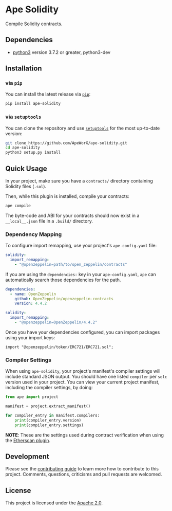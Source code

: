 # Ape Solidity

Compile Solidity contracts.

## Dependencies

* [python3](https://www.python.org/downloads) version 3.7.2 or greater, python3-dev

## Installation

### via `pip`

You can install the latest release via [`pip`](https://pypi.org/project/pip/):

```bash
pip install ape-solidity
```

### via `setuptools`

You can clone the repository and use [`setuptools`](https://github.com/pypa/setuptools) for the most up-to-date version:

```bash
git clone https://github.com/ApeWorX/ape-solidity.git
cd ape-solidity
python3 setup.py install
```

## Quick Usage

In your project, make sure you have a `contracts/` directory containing Solidity files (`.sol`).

Then, while this plugin is installed, compile your contracts:

```bash
ape compile
```

The byte-code and ABI for your contracts should now exist in a `__local__.json` file in a `.build/` directory.

### Dependency Mapping

To configure import remapping, use your project's `ape-config.yaml` file:

```yaml
solidity:
  import_remapping:
    - "@openzeppelin=path/to/open_zeppelin/contracts"
```

If you are using the `dependencies:` key in your `ape-config.yaml`, `ape` can automatically
search those dependencies for the path.

```yaml
dependencies:
  - name: OpenZeppelin
    github: OpenZeppelin/openzeppelin-contracts
    version: 4.4.2

solidity:
  import_remapping:
    - "@openzeppelin=OpenZeppelin/4.4.2"
```

Once you have your dependencies configured, you can import packages using your import keys:

```solidity
import "@openzeppelin/token/ERC721/ERC721.sol";
```

### Compiler Settings

When using `ape-solidity`, your project's manifest's compiler settings will include standard JSON output.
You should have one listed `compiler` per `solc` version used in your project.
You can view your current project manifest, including the compiler settings, by doing:

```python
from ape import project

manifest = project.extract_manifest()

for compiler_entry in manifest.compilers:
    print(compiler_entry.version)
    print(compiler_entry.settings)
```

**NOTE**: These are the settings used during contract verification when using the [Etherscan plugin](https://github.com/ApeWorX/ape-etherscan).

## Development

Please see the [contributing guide](CONTRIBUTING.md) to learn more how to contribute to this project.
Comments, questions, criticisms and pull requests are welcomed.

## License

This project is licensed under the [Apache 2.0](LICENSE).

